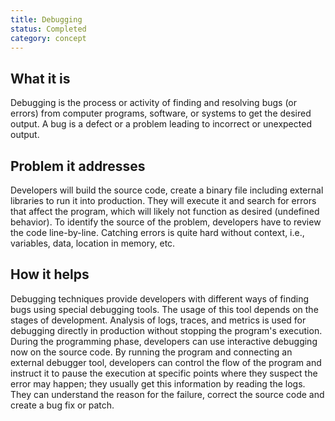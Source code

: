 ```yaml
---
title: Debugging
status: Completed
category: concept
---
```


## What it is
Debugging is the process or activity of finding and resolving bugs (or errors) from computer programs, software, or systems to get the desired output. A bug is a defect or a problem leading to incorrect or unexpected output.

## Problem it addresses
Developers will build the source code, create a binary file including external libraries to run it into production. They will execute it and search for errors that affect the program, which will likely not function as desired (undefined behavior). To identify the source of the problem, developers have to review the code line-by-line. Catching errors is quite hard without context, i.e., variables, data, location in memory, etc.

## How it helps
Debugging techniques provide developers with different ways of finding bugs using special debugging tools. The usage of this tool depends on the stages of development. Analysis of logs, traces, and metrics is used for debugging directly in production without stopping the program's execution. During the programming phase, developers can use interactive debugging now on the source code. By running the program and connecting an external debugger tool, developers can control the flow of the program and instruct it to pause the execution at specific points where they suspect the error may happen; they usually get this information by reading the logs. They can understand the reason for the failure, correct the source code and create a bug fix or patch.
